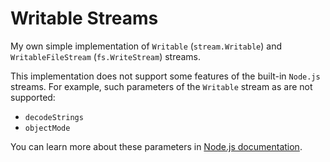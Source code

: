 # Writable Streams
My own simple implementation of `Writable` (`stream.Writable`) and `WritableFileStream` (`fs.WriteStream`) streams. 

This implementation does not support some features of the built-in `Node.js` streams. For example, such parameters of the `Writable` stream as are not supported:
- `decodeStrings`
- `objectMode`

You can learn more about these parameters in [Node.js documentation](https://nodejs.org/dist/latest-v12.x/docs/api/stream.html#stream_constructor_new_stream_writable_options).